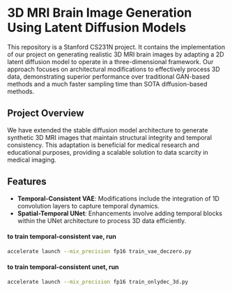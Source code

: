# 3D MRI Brain Image Generation Using Latent Diffusion Models

This repository is a Stanford CS231N project. It contains the implementation of our project on generating realistic 3D MRI brain images by adapting a 2D latent diffusion model to operate in a three-dimensional framework. Our approach focuses on architectural modifications to effectively process 3D data, demonstrating superior performance over traditional GAN-based methods and a much faster sampling time than SOTA diffusion-based methods.

## Project Overview

We have extended the stable diffusion model architecture to generate synthetic 3D MRI images that maintain structural integrity and temporal consistency. This adaptation is beneficial for medical research and educational purposes, providing a scalable solution to data scarcity in medical imaging.

## Features

- **Temporal-Consistent VAE**: Modifications include the integration of 1D convolution layers to capture temporal dynamics.
- **Spatial-Temporal UNet**: Enhancements involve adding temporal blocks within the UNet architecture to process 3D data efficiently.


#### to train temporal-consistent vae, run
```bash
accelerate launch --mix_precision fp16 train_vae_deczero.py
```

#### to train temporal-consistent unet, run
```bash
accelerate launch --mix_precision fp16 train_onlydec_3d.py
```
